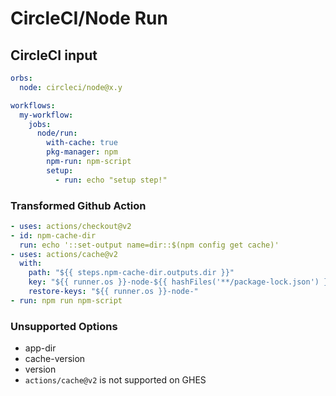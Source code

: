 # CircleCI/Node Run

## CircleCI input

```yaml
orbs:
  node: circleci/node@x.y

workflows:
  my-workflow:
    jobs:
      node/run:
        with-cache: true
        pkg-manager: npm
        npm-run: npm-script
        setup:
          - run: echo "setup step!"
```

### Transformed Github Action

```yaml
- uses: actions/checkout@v2
- id: npm-cache-dir
  run: echo '::set-output name=dir::$(npm config get cache)'
- uses: actions/cache@v2
  with:
    path: "${{ steps.npm-cache-dir.outputs.dir }}"
    key: "${{ runner.os }}-node-${{ hashFiles('**/package-lock.json') }}"
    restore-keys: "${{ runner.os }}-node-"
- run: npm run npm-script
```

### Unsupported Options

- app-dir
- cache-version
- version
- `actions/cache@v2` is not supported on GHES
